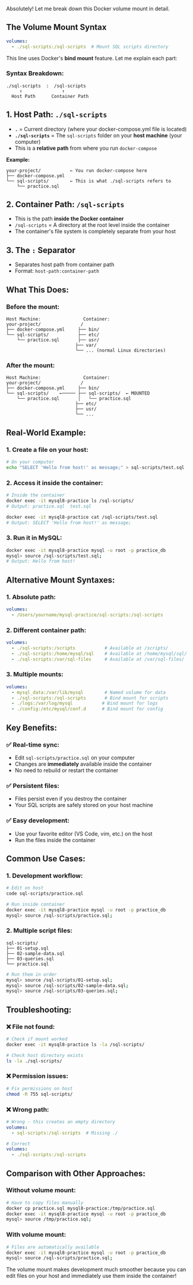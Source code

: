 Absolutely! Let me break down this Docker volume mount in detail.

## The Volume Mount Syntax

```yaml
volumes:
  - ./sql-scripts:/sql-scripts  # Mount SQL scripts directory
```

This line uses Docker's **bind mount** feature. Let me explain each part:

### Syntax Breakdown:
```
./sql-scripts  :  /sql-scripts
     ↑               ↑
  Host Path      Container Path
```

## 1. **Host Path: `./sql-scripts`**
- **`.`** = Current directory (where your docker-compose.yml file is located)
- **`./sql-scripts`** = The `sql-scripts` folder on your **host machine** (your computer)
- This is a **relative path** from where you run `docker-compose`

**Example:**
```
your-project/           ← You run docker-compose here
├── docker-compose.yml
└── sql-scripts/        ← This is what ./sql-scripts refers to
    └── practice.sql
```

## 2. **Container Path: `/sql-scripts`**
- This is the path **inside the Docker container**
- `/sql-scripts` = A directory at the root level inside the container
- The container's file system is completely separate from your host

## 3. **The `:` Separator**
- Separates host path from container path
- Format: `host-path:container-path`

## What This Does:

### **Before the mount:**
```
Host Machine:                Container:
your-project/               /
├── docker-compose.yml     ├── bin/
└── sql-scripts/           ├── etc/
    └── practice.sql       ├── usr/
                          ├── var/
                          └── ... (normal Linux directories)
```

### **After the mount:**
```
Host Machine:                Container:
your-project/               /
├── docker-compose.yml     ├── bin/
└── sql-scripts/    ←───── ├── sql-scripts/  ← MOUNTED
    └── practice.sql       │   └── practice.sql
                          ├── etc/
                          ├── usr/
                          └── ...
```

## Real-World Example:

### 1. **Create a file on your host:**
```bash
# On your computer
echo "SELECT 'Hello from host!' as message;" > sql-scripts/test.sql
```

### 2. **Access it inside the container:**
```bash
# Inside the container
docker exec -it mysql8-practice ls /sql-scripts/
# Output: practice.sql  test.sql

docker exec -it mysql8-practice cat /sql-scripts/test.sql
# Output: SELECT 'Hello from host!' as message;
```

### 3. **Run it in MySQL:**
```bash
docker exec -it mysql8-practice mysql -u root -p practice_db
mysql> source /sql-scripts/test.sql;
# Output: Hello from host!
```

## Alternative Mount Syntaxes:

### **1. Absolute path:**
```yaml
volumes:
  - /Users/yourname/mysql-practice/sql-scripts:/sql-scripts
```

### **2. Different container path:**
```yaml
volumes:
  - ./sql-scripts:/scripts           # Available at /scripts/
  - ./sql-scripts:/home/mysql/sql    # Available at /home/mysql/sql/
  - ./sql-scripts:/var/sql-files     # Available at /var/sql-files/
```

### **3. Multiple mounts:**
```yaml
volumes:
  - mysql_data:/var/lib/mysql        # Named volume for data
  - ./sql-scripts:/sql-scripts       # Bind mount for scripts
  - ./logs:/var/log/mysql           # Bind mount for logs
  - ./config:/etc/mysql/conf.d      # Bind mount for config
```

## Key Benefits:

### **✅ Real-time sync:**
- Edit `sql-scripts/practice.sql` on your computer
- Changes are **immediately** available inside the container
- No need to rebuild or restart the container

### **✅ Persistent files:**
- Files persist even if you destroy the container
- Your SQL scripts are safely stored on your host machine

### **✅ Easy development:**
- Use your favorite editor (VS Code, vim, etc.) on the host
- Run the files inside the container

## Common Use Cases:

### **1. Development workflow:**
```bash
# Edit on host
code sql-scripts/practice.sql

# Run inside container
docker exec -it mysql8-practice mysql -u root -p practice_db
mysql> source /sql-scripts/practice.sql;
```

### **2. Multiple script files:**
```
sql-scripts/
├── 01-setup.sql
├── 02-sample-data.sql
├── 03-queries.sql
└── practice.sql
```

```bash
# Run them in order
mysql> source /sql-scripts/01-setup.sql;
mysql> source /sql-scripts/02-sample-data.sql;
mysql> source /sql-scripts/03-queries.sql;
```

## Troubleshooting:

### **❌ File not found:**
```bash
# Check if mount worked
docker exec -it mysql8-practice ls -la /sql-scripts/

# Check host directory exists
ls -la ./sql-scripts/
```

### **❌ Permission issues:**
```bash
# Fix permissions on host
chmod -R 755 sql-scripts/
```

### **❌ Wrong path:**
```yaml
# Wrong - this creates an empty directory
volumes:
  - sql-scripts:/sql-scripts  # Missing ./

# Correct
volumes:
  - ./sql-scripts:/sql-scripts
```

## Comparison with Other Approaches:

### **Without volume mount:**
```bash
# Have to copy files manually
docker cp practice.sql mysql8-practice:/tmp/practice.sql
docker exec -it mysql8-practice mysql -u root -p practice_db
mysql> source /tmp/practice.sql;
```

### **With volume mount:**
```bash
# Files are automatically available
docker exec -it mysql8-practice mysql -u root -p practice_db
mysql> source /sql-scripts/practice.sql;
```

The volume mount makes development much smoother because you can edit files on your host and immediately use them inside the container!